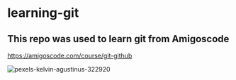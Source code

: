 # learning-git

## This repo was used to learn git from Amigoscode



https://amigoscode.com/course/git-github


![pexels-kelvin-agustinus-322920](https://user-images.githubusercontent.com/65416055/225941922-2a8858c3-cf96-41ab-bb29-01f343cae8ef.jpg)

